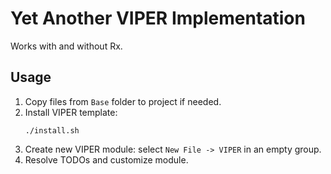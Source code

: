 # Yet Another VIPER Implementation

Works with and without Rx.

## Usage
1. Copy files from `Base` folder to project if needed.
2. Install VIPER template: 
    ```
    ./install.sh
    ```
3. Create new VIPER module: select `New File -> VIPER` in an empty group.
4. Resolve TODOs and customize module.

